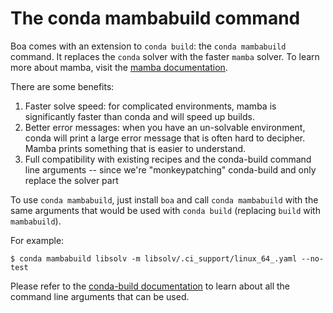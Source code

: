 The conda mambabuild command
============================

Boa comes with an extension to `conda build`: the `conda mambabuild` command. It replaces the `conda` solver with the faster `mamba` solver. To learn more about mamba, visit the [mamba documentation](http://mamba.readthedocs.io).

There are some benefits:

1. Faster solve speed: for complicated environments, mamba is significantly faster than conda and will speed up builds.
2. Better error messages: when you have an un-solvable environment, conda will print a large error message that is often hard to decipher. Mamba prints something that is easier to understand.
3. Full compatibility with existing recipes and the conda-build command line arguments -- since we're "monkeypatching" conda-build and only replace the solver part

To use `conda mambabuild`, just install `boa` and call `conda mambabuild` with the same arguments that would be used with `conda build` (replacing `build` with `mambabuild`).

For example:

```
$ conda mambabuild libsolv -m libsolv/.ci_support/linux_64_.yaml --no-test
```

Please refer to the [conda-build documentation](https://docs.conda.io/projects/conda-build/en/latest/) to learn about all the command line arguments that can be used.
